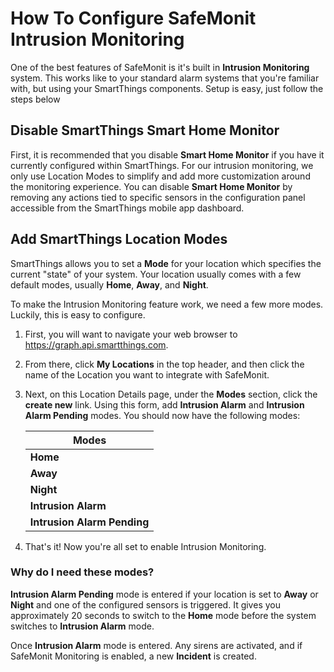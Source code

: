 # How To Configure SafeMonit Intrusion Monitoring

One of the best features of SafeMonit is it's built in __Intrusion Monitoring__ system. This works like to your standard alarm systems that you're familiar with, but using your SmartThings components. Setup is easy, just follow the steps below

## Disable SmartThings Smart Home Monitor

First, it is recommended that you disable __Smart Home Monitor__ if you have it currently configured within SmartThings. For our intrusion monitoring, we only use Location Modes to simplify and add more customization around the monitoring experience. You can disable __Smart Home Monitor__ by removing any actions tied to specific sensors in the configuration panel accessible from the SmartThings mobile app dashboard.

## Add SmartThings Location Modes

SmartThings allows you to set a __Mode__ for your location which specifies the current "state" of your system. Your location usually comes with a few default modes, usually __Home__, __Away__, and __Night__.

To make the Intrusion Monitoring feature work, we need a few more modes. Luckily, this is easy to configure.

1. First, you will want to navigate your web browser to <https://graph.api.smartthings.com>.

2. From there, click __My Locations__ in the top header, and then click the name of the Location you want to integrate with SafeMonit.

3. Next, on this Location Details page, under the __Modes__ section, click the __create new__ link. Using this form, add __Intrusion Alarm__ and __Intrusion Alarm Pending__ modes. You should now have the following modes:

    | Modes |
    |-------|
    | __Home__ |
    | __Away__ |
    | __Night__ |
    | __Intrusion Alarm__ |
    | __Intrusion Alarm Pending__ |

4. That's it! Now you're all set to enable Intrusion Monitoring.

### Why do I need these modes?

**Intrusion Alarm Pending** mode is entered if your location is set to __Away__ or __Night__ and one of the configured sensors is triggered. It gives you approximately 20 seconds to switch to the __Home__ mode before the system switches to __Intrusion Alarm__ mode.

Once __Intrusion Alarm__ mode is entered. Any sirens are activated, and if SafeMonit Monitoring is enabled, a new __Incident__ is created.


